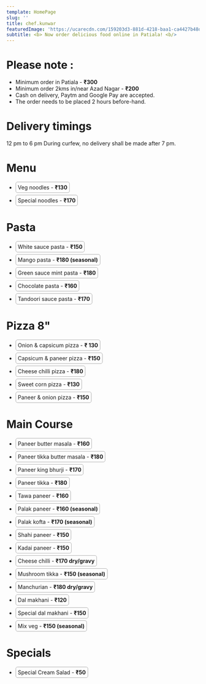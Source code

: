 ```yaml
---
template: HomePage
slug: ''
title: chef.kunwar
featuredImage: 'https://ucarecdn.com/159203d3-881d-4218-baa1-ca4427b48d0d/'
subtitle: <b> Now order delicious food online in Patiala! <b/>
---
```


# Please note :

- Minimum order in Patiala - <b>₹300</b>
- Minimum order 2kms in/near Azad Nagar - <b>₹200</b>
- Cash on delivery, Paytm and Google Pay are accepted.
- The order needs to be placed 2 hours before-hand.

# Delivery timings

12 pm to 6 pm
During curfew, no delivery shall be made after 7 pm.

# Menu

<ul>
    <li style="border: 1px solid #A9A9A9; width: fit-content; border-radius: 5px; padding: 5px; margin: 5px 0">Veg noodles - <b>₹130</b></li>
    <li style="border: 1px solid #A9A9A9; width: fit-content; border-radius: 5px; padding: 5px; margin: 5px 0">Special noodles - <b>₹170</b></li>
</ul>

# Pasta

<ul>

<li style="border: 1px solid #A9A9A9; width: fit-content; border-radius: 5px; padding: 5px; margin: 5px 0">White sauce pasta - <b>₹150</b></li>
<li style="border: 1px solid #A9A9A9; width: fit-content; border-radius: 5px; padding: 5px; margin: 5px 0">Mango pasta - <b>₹180 (seasonal)</b></li>
<li style="border: 1px solid #A9A9A9; width: fit-content; border-radius: 5px; padding: 5px; margin: 5px 0">Green sauce mint pasta - <b>₹180</b></li>
<li style="border: 1px solid #A9A9A9; width: fit-content; border-radius: 5px; padding: 5px; margin: 5px 0">Chocolate pasta - <b>₹160</b></li>
<li style="border: 1px solid #A9A9A9; width: fit-content; border-radius: 5px; padding: 5px; margin: 5px 0">Tandoori sauce pasta - <b>₹170</b></li>
</ul>

# Pizza 8"

<ul>

<li style="border: 1px solid #A9A9A9; width: fit-content; border-radius: 5px; padding: 5px; margin: 5px 0">Onion & capsicum pizza - <b>₹ 130</b></li>
<li style="border: 1px solid #A9A9A9; width: fit-content; border-radius: 5px; padding: 5px; margin: 5px 0">Capsicum & paneer pizza - <b>₹150</b></li>
<li style="border: 1px solid #A9A9A9; width: fit-content; border-radius: 5px; padding: 5px; margin: 5px 0">Cheese chilli pizza - <b>₹180</b></li>
<li style="border: 1px solid #A9A9A9; width: fit-content; border-radius: 5px; padding: 5px; margin: 5px 0">Sweet corn pizza - <b>₹130</b></li>
<li style="border: 1px solid #A9A9A9; width: fit-content; border-radius: 5px; padding: 5px; margin: 5px 0">Paneer & onion pizza - <b>₹150</b></li>
</ul>

# Main Course

<ul>

<li style="border: 1px solid #A9A9A9; width: fit-content; border-radius: 5px; padding: 5px; margin: 5px 0">Paneer butter masala - <b>₹160</b></li>
<li style="border: 1px solid #A9A9A9; width: fit-content; border-radius: 5px; padding: 5px; margin: 5px 0">Paneer tikka butter masala - <b>₹180</b></li>
<li style="border: 1px solid #A9A9A9; width: fit-content; border-radius: 5px; padding: 5px; margin: 5px 0">Paneer king bhurji - <b>₹170</b></li>
<li style="border: 1px solid #A9A9A9; width: fit-content; border-radius: 5px; padding: 5px; margin: 5px 0">Paneer tikka - <b>₹180</b></li>
<li style="border: 1px solid #A9A9A9; width: fit-content; border-radius: 5px; padding: 5px; margin: 5px 0">Tawa paneer - <b>₹160</b></li>
<li style="border: 1px solid #A9A9A9; width: fit-content; border-radius: 5px; padding: 5px; margin: 5px 0">Palak paneer - <b>₹160 (seasonal)</b></li>
<li style="border: 1px solid #A9A9A9; width: fit-content; border-radius: 5px; padding: 5px; margin: 5px 0">Palak kofta - <b>₹170 (seasonal)</b></li>
<li style="border: 1px solid #A9A9A9; width: fit-content; border-radius: 5px; padding: 5px; margin: 5px 0">Shahi paneer - <b>₹150</b></li>
<li style="border: 1px solid #A9A9A9; width: fit-content; border-radius: 5px; padding: 5px; margin: 5px 0">Kadai paneer - <b>₹150</b></li>
<li style="border: 1px solid #A9A9A9; width: fit-content; border-radius: 5px; padding: 5px; margin: 5px 0">Cheese chilli - <b>₹170 dry/gravy</b></li>
<li style="border: 1px solid #A9A9A9; width: fit-content; border-radius: 5px; padding: 5px; margin: 5px 0">Mushroom tikka - <b>₹150 (seasonal)</b></li>
<li style="border: 1px solid #A9A9A9; width: fit-content; border-radius: 5px; padding: 5px; margin: 5px 0">Manchurian - <b>₹180 dry/gravy</b></li>
<li style="border: 1px solid #A9A9A9; width: fit-content; border-radius: 5px; padding: 5px; margin: 5px 0">Dal makhani - <b>₹120</b></li>
<li style="border: 1px solid #A9A9A9; width: fit-content; border-radius: 5px; padding: 5px; margin: 5px 0">Special dal makhani - <b>₹150</b></li>
<li style="border: 1px solid #A9A9A9; width: fit-content; border-radius: 5px; padding: 5px; margin: 5px 0">Mix veg - <b>₹150 (seasonal)</b></li>
</ul>

# Specials

<ul>

<li style="border: 1px solid #A9A9A9; width: fit-content; border-radius: 5px; padding: 5px; margin: 5px 0">Special Cream Salad - <b>₹50</b></li>
</ul>
